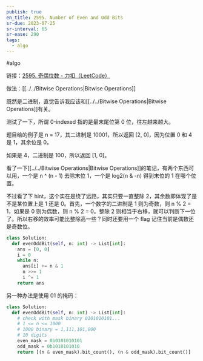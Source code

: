 ```yaml
---
publish: true
en_title: 2595. Number of Even and Odd Bits
sr-due: 2023-07-25
sr-interval: 65
sr-ease: 290
tags:
  - algo
---
```



#algo

链接：[2595. 奇偶位数 - 力扣（LeetCode）](https://leetcode.cn/problems/number-of-even-and-odd-bits/)

做法：[[../../Bitwise Operations|Bitwise Operations]]

既然是二进制，直觉告诉我应该和[[../../Bitwise Operations|Bitwise Operations]]有关。

测试了一下，所谓 0-indexed 指的是最末尾位第 0 位，往左越来越大。

题目给的例子是 n = 17，其二进制是 10001，所以返回 \[2, 0]，因为位置 0 和 4 是 1，其余位是 0。

如果是 4，二进制是 100，所以返回 \[1, 0]。

看了一下[[../../Bitwise Operations|Bitwise Operations]]的笔记，有两个东西可以用，一个是 n ^ (n - 1) 去除末位 1，一个是 log2(n & -n) 得到末位的 1 在哪个位置。

不过看了下 hint，这个实在是绕了远路，其实只要一直整除 2，其余数即体现了是不是某位置上是 1 还是 0。首先，一个数字的二进制是 1 则为奇数，则 n % 2 = 1，如果是 0 则为偶数，则 n % 2 = 0。整除 2 则相当于右移，就可以判断下一位了。所以右移的效率可能比整除高一些？同时还要用一个 flag 记住当前是偶数还是奇数位。

```python
class Solution:
  def evenOddBit(self, n: int) -> List[int]:
    ans = [0, 0]
    i = 0
    while n:
      ans[i] += n & 1
      n >>= 1
      i ^= 1
    return ans
```

另一种办法是使用 01 的掩码：

```python
class Solution:
  def evenOddBit(self, n: int) -> List[int]:
    # check with mask binary 0101010101...
    # 1 <= n <= 1000
    # 1000 binary = 1,111,101,000
    # 10 digits
    even_mask = 0b0101010101
    odd_mask = 0b1010101010
    return [(n & even_mask).bit_count(), (n & odd_mask).bit_count()]
```
